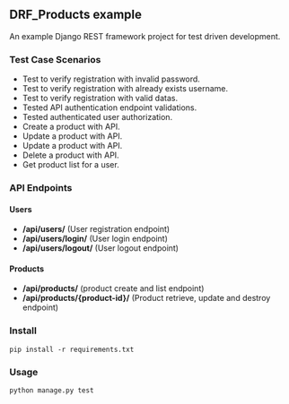 ## DRF_Products example

An example Django REST framework project for test driven development.

### Test Case Scenarios
* Test to verify registration with invalid password.
* Test to verify registration with already exists username.
* Test to verify registration with valid datas.
* Tested API authentication endpoint validations.
* Tested authenticated user authorization. 
* Create a product with API.
* Update a product with API.
* Update a product with API.
* Delete a product with API.
* Get product list for a user.

### API Endpoints

#### Users

* **/api/users/** (User registration endpoint)
* **/api/users/login/** (User login endpoint)
* **/api/users/logout/** (User logout endpoint)


#### Products

* **/api/products/** (product create and list endpoint)
* **/api/products/{product-id}/** (Product retrieve, update and destroy endpoint)

### Install 

    pip install -r requirements.txt

### Usage

    python manage.py test


